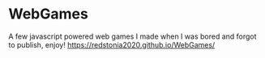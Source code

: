 # WebGames
A few javascript powered web games I made when I was bored and forgot to publish, enjoy!
https://redstonia2020.github.io/WebGames/
